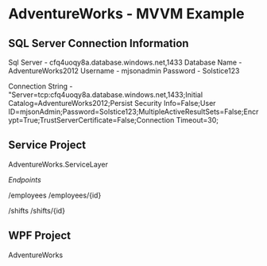 # AdventureWorks - MVVM Example

## SQL Server Connection Information

Sql Server - cfq4uoqy8a.database.windows.net,1433
Database Name - AdventureWorks2012
Username - mjsonadmin
Password - Solstice123

Connection String - "Server=tcp:cfq4uoqy8a.database.windows.net,1433;Initial Catalog=AdventureWorks2012;Persist Security Info=False;User ID=mjsonAdmin;Password=Solstice123;MultipleActiveResultSets=False;Encrypt=True;TrustServerCertificate=False;Connection Timeout=30;

## Service Project

AdventureWorks.ServiceLayer

_Endpoints_

/employees
/employees/{id}

/shifts
/shifts/{id}

## WPF Project

AdventureWorks